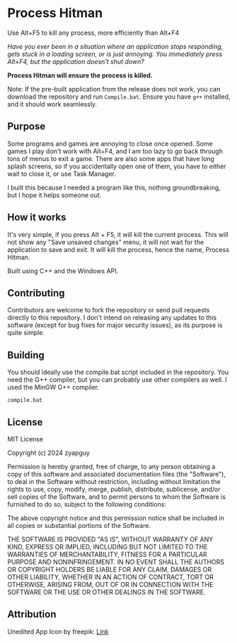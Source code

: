 # Process Hitman
Use Alt+F5 to kill any process, more efficiently than Alt+F4

*Have you ever been in a situation where an application stops responding, gets stuck in a loading screen, or is just annoying. You immediately press Alt+F4, but the application doesn't shut down?*

**Process Hitman will ensure the process is killed.**

Note: If the pre-built application from the release does not work, you can download the repository and run `Compile.bat`. Ensure you have `g++` installed, and it should work seamlessly.







## Purpose
Some programs and games are annoying to close once opened. Some games I play don't work with Alt+F4, and I am too lazy to go back through tons of menus to exit a game. There are also some apps that have long splash screens, so if you accidentally open one of them, you have to either wait to close it, or use Task Manager.

I built this because I needed a program like this, nothing groundbreaking, but I hope it helps someone out.

## How it works
It's very simple, if you press Alt + F5, it will kill the current process. This will not show any "Save unsaved changes" menu, it will not wait for the application to save and exit. It will kill the process, hence the name, Process Hitman.

Built using C++ and the Windows API.

## Contributing
Contributors are welcome to fork the repository or send pull requests directly to this repository. I don't intend on releasing any updates to this software (except for bug fixes for major security issues), as its purpose is quite simple.  

## Building
You should ideally use the compile.bat script included in the repository. You need the G++ compiler, but you can probably use other compilers as well. I used the MinGW G++ compiler.

```shell
compile.bat
```

## License

MIT License

Copyright (c) 2024 zyapguy

Permission is hereby granted, free of charge, to any person obtaining a copy
of this software and associated documentation files (the "Software"), to deal
in the Software without restriction, including without limitation the rights
to use, copy, modify, merge, publish, distribute, sublicense, and/or sell
copies of the Software, and to permit persons to whom the Software is
furnished to do so, subject to the following conditions:

The above copyright notice and this permission notice shall be included in all
copies or substantial portions of the Software.

THE SOFTWARE IS PROVIDED "AS IS", WITHOUT WARRANTY OF ANY KIND, EXPRESS OR
IMPLIED, INCLUDING BUT NOT LIMITED TO THE WARRANTIES OF MERCHANTABILITY,
FITNESS FOR A PARTICULAR PURPOSE AND NONINFRINGEMENT. IN NO EVENT SHALL THE
AUTHORS OR COPYRIGHT HOLDERS BE LIABLE FOR ANY CLAIM, DAMAGES OR OTHER
LIABILITY, WHETHER IN AN ACTION OF CONTRACT, TORT OR OTHERWISE, ARISING FROM,
OUT OF OR IN CONNECTION WITH THE SOFTWARE OR THE USE OR OTHER DEALINGS IN THE
SOFTWARE.


## Attribution

Unedited App Icon by freepik: [Link](https://www.freepik.com/free-vector/mysterious-gangster-character_7075529.htm#fromView=keyword&page=1&position=6&uuid=77c07a48-2a0d-497c-be29-154325ce7e35)

